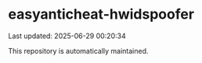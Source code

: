 # easyanticheat-hwidspoofer

Last updated: 2025-06-29 00:20:34

This repository is automatically maintained.
